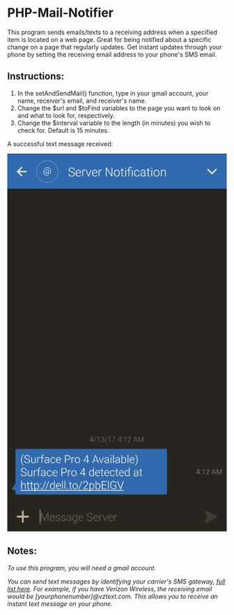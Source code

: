 # PHP-Mail-Notifier

This program sends emails/texts to a receiving address when a specified item is located on a web page. Great for being notified about a specific change on a page that regularly updates. Get instant updates through your phone by setting the receiving email address to your phone's SMS email.


## Instructions:
1) In the setAndSendMail() function, type in your gmail account, your name, receiver's email, and receiver's name.
2) Change the $url and $toFind variables to the page you want to look on and what to look for, respectively.
3) Change the $interval variable to the length (in minutes) you wish to check for. Default is 15 minutes.

A successful text message received:

![alt tag](https://github.com/milan102/PHP-Mail-Notifier/blob/master/sample.png)

## Notes:

*To use this program, you will need a gmail account.*

*You can send text messages by identifying your carrier's SMS gateway, [full list here](https://mfitzp.io/list-of-email-to-sms-gateways/). For example, if you have Verizon Wireless, the receiving email would be [yourphonenumber]@vztext.com. This allows you to receive an instant text message on your phone.*
